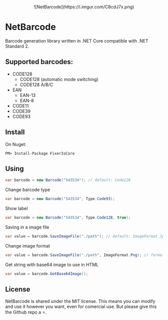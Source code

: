 <center>
![NetBarcode](https://i.imgur.com/C8cdJ7x.png)
</center>

# NetBarcode

Barcode generation library written in .NET Core compatible with .NET Standard 2.

## Supported barcodes:

* CODE128
  * CODE128 (automatic mode switching)
  * CODE128 A/B/C
* EAN
  * EAN-13
  * EAN-8
* CODE11
* CODE39
* CODE93

## Install

On Nuget:
```
PM> Install-Package FixerIoCore
```

## Using

``` c#
var barcode = new Barcode("543534"); // default: Code128
```
Change barcode type
``` c#
var barcode = new Barcode("543534", Type.Code93);
```
Show label
``` c#
var barcode = new Barcode("543534", Type.Code128, true);
```
Saving in a image file
``` c#
var value = barcode.SaveImageFile("./path"); // default: ImageFormat.Jpeg
```
Change image format
``` c#
var value = barcode.SaveImageFile("./path", ImageFormat.Png); // formats: Bmp, Gif, Jpeg, Png...
```
Get string with base64 image to use in HTML
``` c#
var value = barcode.GetBase64Image();
```

## License

NetBarcode is shared under the MIT license. This means you can modify and use it however you want, even for comercial use. But please give this the Github repo a ⭐️.